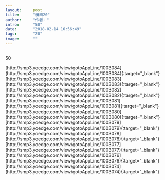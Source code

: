 ```yaml
---
layout:     post
title:      "漫画20"
author:     "作者："
intro:      "50"
date:       "2018-02-14 16:56:49"
tags:       "20"
image:      ""
---
```

<div style="text-align: center">
<p><img src=""/></p>
</div>
<p class="post-meta">
<span>50</span>
</p>
[http://smp3.yoedge.com/view/gotoAppLine/1003084](http://smp3.yoedge.com/view/gotoAppLine/1003084){:target="_blank"}
[http://smp3.yoedge.com/view/gotoAppLine/1003083](http://smp3.yoedge.com/view/gotoAppLine/1003083){:target="_blank"}
[http://smp3.yoedge.com/view/gotoAppLine/1003082](http://smp3.yoedge.com/view/gotoAppLine/1003082){:target="_blank"}
[http://smp3.yoedge.com/view/gotoAppLine/1003081](http://smp3.yoedge.com/view/gotoAppLine/1003081){:target="_blank"}
[http://smp3.yoedge.com/view/gotoAppLine/1003080](http://smp3.yoedge.com/view/gotoAppLine/1003080){:target="_blank"}
[http://smp3.yoedge.com/view/gotoAppLine/1003079](http://smp3.yoedge.com/view/gotoAppLine/1003079){:target="_blank"}
[http://smp3.yoedge.com/view/gotoAppLine/1003078](http://smp3.yoedge.com/view/gotoAppLine/1003078){:target="_blank"}
[http://smp3.yoedge.com/view/gotoAppLine/1003077](http://smp3.yoedge.com/view/gotoAppLine/1003077){:target="_blank"}
[http://smp3.yoedge.com/view/gotoAppLine/1003076](http://smp3.yoedge.com/view/gotoAppLine/1003076){:target="_blank"}
[http://smp3.yoedge.com/view/gotoAppLine/1003074](http://smp3.yoedge.com/view/gotoAppLine/1003074){:target="_blank"}


